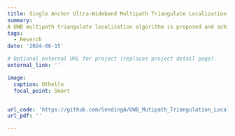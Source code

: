 ```yaml
---
title: Single Anchor Ultra-Wideband Multipath Triangulate Localization
summary: 
A UWB multipath triangulate localization algorithm is proposed and achieved , including the generation of UWB signal and the channel model, the extract of CIR, the obtainment of AOA, AOD, rTOF and the localization algorithm. The simulation is initially verified successfully.
tags:
  - Reserch
date: '2024-06-15'

# Optional external URL for project (replaces project detail page).
external_link: ''

image:
  caption: Othello
  focal_point: Smart


url_code: 'https://github.com/SendingA/UWB_Mutipath_Triangulation_Localization'
url_pdf: ''

---
```

